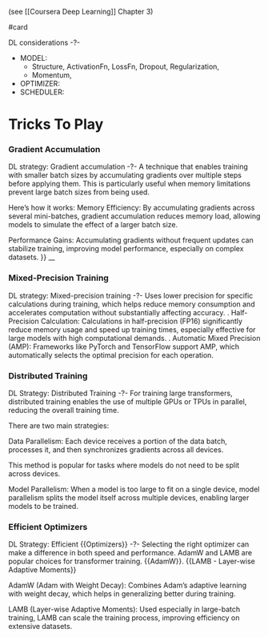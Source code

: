 

(see [[Coursera Deep Learning]] Chapter 3)

#card

DL considerations
-?-
- MODEL:
	- Structure, ActivationFn, LossFn, Dropout, Regularization, 
	- Momentum, 
- OPTIMIZER:
- SCHEDULER:

# Tricks To Play

### Gradient Accumulation 

DL strategy: Gradient accumulation
-?-
A technique that enables training with smaller batch sizes by accumulating gradients over multiple steps before applying them.
This is particularly useful when memory limitations prevent large batch sizes from being used.

Here’s how it works: 
Memory Efficiency: By accumulating gradients across several mini-batches, gradient accumulation reduces memory load, allowing models to simulate the effect of a larger batch size. 

Performance Gains: Accumulating gradients without frequent updates can stabilize training, improving model performance, especially on complex datasets. }}
__


### Mixed-Precision Training 
DL strategy: Mixed-precision training
-?-
Uses lower precision for specific calculations during training, which helps reduce memory consumption and accelerates computation without substantially affecting accuracy. 
.
Half-Precision Calculation: Calculations in half-precision (FP16) significantly reduce memory usage and speed up training times, especially effective for large models with high computational demands. 
.
Automatic Mixed Precision (AMP): Frameworks like PyTorch and TensorFlow support AMP, which automatically selects the optimal precision for each operation. 

 

### Distributed Training 
DL Strategy: Distributed Training
-?-
For training large transformers, distributed training enables the use of multiple GPUs or TPUs in parallel, reducing the overall training time. <!--SR:!2025-03-08,1,230-->  

There are two main strategies: 

Data Parallelism: Each device receives a portion of the data batch, processes it, and then synchronizes gradients across all devices.  

  This method is popular for tasks where models do not need to be split across devices. 

Model Parallelism: When a model is too large to fit on a single device, model parallelism splits the model itself across multiple devices, enabling larger models to be trained. 

 

### Efficient Optimizers 
DL Strategy: Efficient {{Optimizers}}
-?-
Selecting the right optimizer can make a difference in both speed and performance. AdamW and LAMB are popular choices for transformer training. {{AdamW}}. 
{{LAMB - Layer-wise Adaptive Moments}}

AdamW (Adam with Weight Decay): Combines Adam’s adaptive learning with weight decay, which helps in generalizing better during training. 

LAMB (Layer-wise Adaptive Moments): Used especially in large-batch training, LAMB can scale the training process, improving efficiency on extensive datasets. 

 